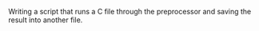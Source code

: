 Writing a script that runs a C file through the preprocessor and saving the result into another file.
